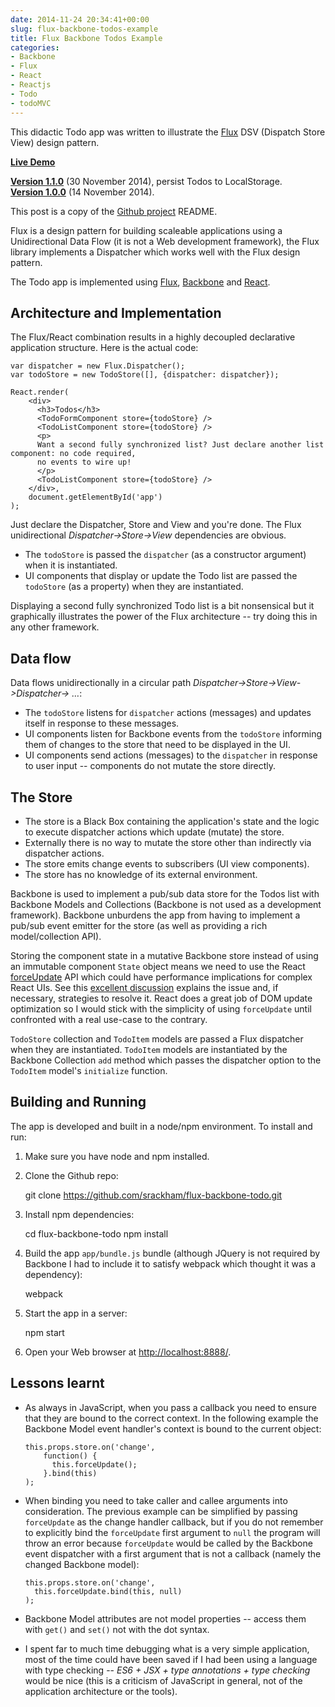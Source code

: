 ```yaml
---
date: 2014-11-24 20:34:41+00:00
slug: flux-backbone-todos-example
title: Flux Backbone Todos Example
categories:
- Backbone
- Flux
- React
- Reactjs
- Todo
- todoMVC
---
```


This didactic Todo app was written to illustrate the [Flux](http://facebook.github.io/react/blog/2014/05/06/flux.html) DSV (Dispatch Store View) design pattern.

**[Live Demo](http://srackham.github.io/flux-backbone-todo/)**

<!--more-->

**[Version 1.1.0](https://github.com/srackham/flux-backbone-todo/tree/1.1.0)** (30 November 2014), persist Todos to LocalStorage.<br>
**[Version 1.0.0](https://github.com/srackham/flux-backbone-todo/tree/1.0.0)** (14 November 2014).

This post is a copy of the [Github project](https://github.com/srackham/flux-backbone-todo) README.

Flux is a design pattern for building scaleable applications using a Unidirectional Data Flow (it is not a Web development framework), the Flux library implements a Dispatcher which works well with the Flux design pattern.

The Todo app is implemented using [Flux](http://facebook.github.io/react/blog/2014/05/06/flux.html), [Backbone](http://backbonejs.org/) and [React](http://facebook.github.io/react/index.html).

## Architecture and Implementation

The Flux/React combination results in a highly decoupled declarative application structure. Here is the actual code:
    
    var dispatcher = new Flux.Dispatcher();
    var todoStore = new TodoStore([], {dispatcher: dispatcher});
     
    React.render(
        <div>
          <h3>Todos</h3>
          <TodoFormComponent store={todoStore} />
          <TodoListComponent store={todoStore} />
          <p>
          Want a second fully synchronized list? Just declare another list component: no code required,
          no events to wire up!
          </p>
          <TodoListComponent store={todoStore} />
        </div>,
        document.getElementById('app')
    );


 

Just declare the Dispatcher, Store and View and you're done. The Flux unidirectional _Dispatcher->Store->View_ dependencies are obvious.

  * The `todoStore` is passed the `dispatcher` (as a constructor argument) when it is instantiated. 
  * UI components that display or update the Todo list are passed the `todoStore` (as a property) when they are instantiated. 

Displaying a second fully synchronized Todo list is a bit nonsensical but it graphically illustrates the power of the Flux architecture -- try doing this in any other framework.

## Data flow

Data flows unidirectionally in a circular path _Dispatcher->Store->View->Dispatcher-> …_:

  * The `todoStore` listens for `dispatcher` actions (messages) and updates itself in response to these messages. 
  * UI components listen for Backbone events from the `todoStore` informing them of changes to the store that need to be displayed in the UI. 
  * UI components send actions (messages) to the `dispatcher` in response to user input -- components do not mutate the store directly. 

## The Store

  * The store is a Black Box containing the application's state and the logic to execute dispatcher actions which update (mutate) the store. 
  * Externally there is no way to mutate the store other than indirectly via dispatcher actions. 
  * The store emits change events to subscribers (UI view components). 
  * The store has no knowledge of its external environment. 

Backbone is used to implement a pub/sub data store for the Todos list with Backbone Models and Collections (Backbone is not used as a development framework). Backbone unburdens the app from having to implement a pub/sub event emitter for the store (as well as providing a rich model/collection API).

Storing the component state in a mutative Backbone store instead of using an immutable component `State` object means we need to use the React [forceUpdate](http://facebook.github.io/react/docs/component-api.html#forceupdate) API which could have performance implications for complex React UIs. See this [excellent discussion](http://stackoverflow.com/questions/21709905/can-i-avoid-forceupdate-when-using-react-with-backbone) explains the issue and, if necessary, strategies to resolve it.  React does a great job of DOM update optimization so I would stick with the simplicity of using `forceUpdate` until confronted with a real use-case to the contrary.

`TodoStore` collection and `TodoItem` models are passed a Flux dispatcher when they are instantiated. `TodoItem` models are instantiated by the Backbone Collection `add` method which passes the dispatcher option to the `TodoItem` model's `initialize` function.

## Building and Running

The app is developed and built in a node/npm environment. To install and run:

  1. Make sure you have node and npm installed. 
  2. Clone the Github repo: 
    
        git clone https://github.com/srackham/flux-backbone-todo.git


 
  3. Install npm dependencies: 
    
        cd flux-backbone-todo
        npm install


 
  4. Build the app `app/bundle.js` bundle (although JQuery is not required by Backbone I had to include it to satisfy webpack which thought it was a dependency): 
    
        webpack


 
  5. Start the app in a server: 
    
        npm start


 
  6. Open your Web browser at [http://localhost:8888/](http://localhost:8888/). 

## Lessons learnt

  * As always in JavaScript, when you pass a callback you need to ensure that they are bound to the correct context. In the following example the Backbone Model event handler's context is bound to the current object: 
    
        this.props.store.on('change',
            function() {
              this.forceUpdate();
            }.bind(this)
        );


 
  * When binding you need to take caller and callee arguments into consideration. The previous example can be simplified by passing `forceUpdate` as the change handler callback, but if you do not remember to explicitly bind the `forceUpdate` first argument to `null` the program will throw an error because `forceUpdate` would be called by the Backbone event dispatcher with a first argument that is not a callback (namely the changed Backbone model): 
    
        this.props.store.on('change',
          this.forceUpdate.bind(this, null)
        );


 
  * Backbone Model attributes are not model properties -- access them with `get()` and `set()` not with the dot syntax. 
  * I spent far to much time debugging what is a very simple application, most of the time could have been saved if I had been using a language with type checking -- _ES6 + JSX + type annotations + type checking_  would be nice (this is a criticism of JavaScript in general, not of the application architecture or the tools). 
